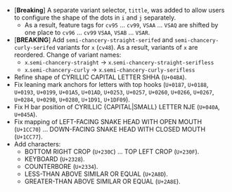 * \[**Breaking**\] A separate variant selector, `tittle`, was added to allow users to configure the shape of the dots in `i` and `j` separately.
  - As a result, feature tags for `cv95` ... `cv99`, `VSAA` ... `VSAQ` are shifted by one place to `cv96` ... `cv99` `VSAA`, `VSAB` ... `VSAR`.
* \[**BREAKING**\] Add `semi-chancery-straight-serifed` and `semi-chancery-curly-serifed` variants for `x` (`cv48`). As a result, variants of `x` are reordered. Change of variant names:
  - `x`.`semi-chancery-straight` → `x`.`semi-chancery-straight-serifless`
  - `x`.`semi-chancery-curly` → `x`.`semi-chancery-curly-serifless`
* Refine shape of CYRILLIC CAPITAL LETTER SHHA (`U+04BA`).
* Fix leaning mark anchors for letters with top hooks (`U+0187`, `U+0188`, `U+0193`, `U+0199`, `U+01A5`, `U+01AD`, `U+0253`, `U+0257`, `U+0260`, `U+0266`, `U+0267`, `U+0284`, `U+029B`, `U+0280`, `U+1D91`, `U+1DF09`).
* Fix H bar position of CYRILLIC {CAPITAL|SMALL} LETTER NJE (`U+040A`, `U+045A`).
* Fix mapping of LEFT-FACING SNAKE HEAD WITH OPEN MOUTH (`U+1CC70`) ... DOWN-FACING SNAKE HEAD WITH CLOSED MOUTH (`U+1CC77`).
* Add characters:
  - BOTTOM RIGHT CROP (`U+230C`) ... TOP LEFT CROP (`U+230F`).
  - KEYBOARD (`U+2328`).
  - COUNTERBORE (`U+2334`).
  - LESS-THAN ABOVE SIMILAR OR EQUAL (`U+2A8D`).
  - GREATER-THAN ABOVE SIMILAR OR EQUAL (`U+2A8E`).
